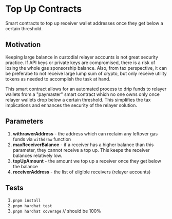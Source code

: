 # Top Up Contracts

Smart contracts to top up receiver wallet addresses once they get below a certain threshold.

## Motivation

Keeping large balance in custodial relayer accounts is not great security practice. If API keys or private keys are compromised, there is a risk of losing the whole gas sponsorship balance. Also, from tax perspective, it can be preferabe to not receive large lump sum of crypto, but only receive utility tokens as needed to accomplish the task at hand.

This smart contract allows for an automated process to drip funds to relayer wallets from a "paymaster" smart contract which no one owns only once relayer wallets drop below a certain threshold. This simplifies the tax implications and enhances the security of the relayer solution.

## Parameters

1. **withrawerAddress** - the address which can reclaim any leftover gas funds via `withdraw` function
2. **maxReceiverBalance** - if a receiver has a higher balance than this parameter, they cannot receive a top up. This keeps the receiver balances relatively low.
3. **topUpAmount** - the amount we top up a receiver once they get below the balance
4. **receiverAddress** - the list of eligible receivers (relayer accounts)

## Tests

1. `pnpm install`
2. `pnpm hardhat test`
3. `pnpm hardhat coverage` // should be 100%